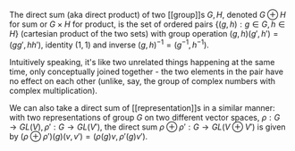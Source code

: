 The direct sum (aka direct product) of two [[group]]s $G,H$,
denoted $G \oplus H$ for sum or $G \times H$ for product,
is the set of ordered pairs $\{(g,h) : g \in G, h \in H\}$
(cartesian product of the two sets)
with group operation $(g,h)(g',h') = (gg',hh')$,
identity $(1,1)$
and inverse $(g,h)^{-1} = (g^{-1},h^{-1})$.

Intuitively speaking, it's like two
unrelated things happening at the same time,
only conceptually joined together -
the two elements in the pair have no effect on each other
(unlike, say, the group of complex numbers with complex multiplication).

We can also take a direct sum of [[representation]]s in a similar manner: 
with two representations of group $G$ on two different vector spaces,
$\rho : G \rightarrow GL(V), \rho' : G \rightarrow GL(V')$,
the direct sum $\rho \oplus \rho' : G \rightarrow GL(V \oplus V')$
is given by $(\rho \oplus \rho')(g)(v, v') = (\rho(g)v, \rho'(g)v')$.
